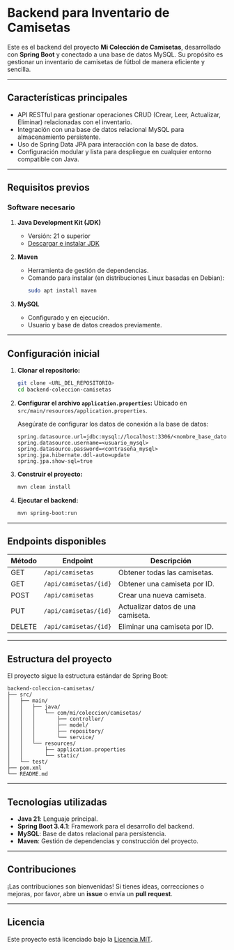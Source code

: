 # Backend para Inventario de Camisetas

Este es el backend del proyecto **Mi Colección de Camisetas**, desarrollado con **Spring Boot** y conectado a una base de datos MySQL. Su propósito es gestionar un inventario de camisetas de fútbol de manera eficiente y sencilla.

---

## **Características principales**

- API RESTful para gestionar operaciones CRUD (Crear, Leer, Actualizar, Eliminar) relacionadas con el inventario.
- Integración con una base de datos relacional MySQL para almacenamiento persistente.
- Uso de Spring Data JPA para interacción con la base de datos.
- Configuración modular y lista para despliegue en cualquier entorno compatible con Java.

---

## **Requisitos previos**

### **Software necesario**

1. **Java Development Kit (JDK)**

   - Versión: 21 o superior
   - [Descargar e instalar JDK](https://www.oracle.com/java/technologies/javase-downloads.html)

2. **Maven**

   - Herramienta de gestión de dependencias.
   - Comando para instalar (en distribuciones Linux basadas en Debian):
     ```bash
     sudo apt install maven
     ```

3. **MySQL**
   - Configurado y en ejecución.
   - Usuario y base de datos creados previamente.

---

## **Configuración inicial**

1. **Clonar el repositorio:**

   ```bash
   git clone <URL_DEL_REPOSITORIO>
   cd backend-coleccion-camisetas
   ```

2. **Configurar el archivo `application.properties`:**
   Ubicado en `src/main/resources/application.properties`.

   Asegúrate de configurar los datos de conexión a la base de datos:

   ```properties
   spring.datasource.url=jdbc:mysql://localhost:3306/<nombre_base_datos>
   spring.datasource.username=<usuario_mysql>
   spring.datasource.password=<contraseña_mysql>
   spring.jpa.hibernate.ddl-auto=update
   spring.jpa.show-sql=true
   ```

3. **Construir el proyecto:**

   ```bash
   mvn clean install
   ```

4. **Ejecutar el backend:**
   ```bash
   mvn spring-boot:run
   ```

---

## **Endpoints disponibles**

| Método | Endpoint              | Descripción                       |
| ------ | --------------------- | --------------------------------- |
| GET    | `/api/camisetas`      | Obtener todas las camisetas.      |
| GET    | `/api/camisetas/{id}` | Obtener una camiseta por ID.      |
| POST   | `/api/camisetas`      | Crear una nueva camiseta.         |
| PUT    | `/api/camisetas/{id}` | Actualizar datos de una camiseta. |
| DELETE | `/api/camisetas/{id}` | Eliminar una camiseta por ID.     |

---

## **Estructura del proyecto**

El proyecto sigue la estructura estándar de Spring Boot:

```
backend-coleccion-camisetas/
├── src/
│   ├── main/
│   │   ├── java/
│   │   │   └── com/mi/coleccion/camisetas/
│   │   │       ├── controller/
│   │   │       ├── model/
│   │   │       ├── repository/
│   │   │       └── service/
│   │   └── resources/
│   │       ├── application.properties
│   │       └── static/
│   └── test/
├── pom.xml
└── README.md
```

---

## **Tecnologías utilizadas**

- **Java 21**: Lenguaje principal.
- **Spring Boot 3.4.1**: Framework para el desarrollo del backend.
- **MySQL**: Base de datos relacional para persistencia.
- **Maven**: Gestión de dependencias y construcción del proyecto.

---

## **Contribuciones**

¡Las contribuciones son bienvenidas! Si tienes ideas, correcciones o mejoras, por favor, abre un **issue** o envía un **pull request**.

---

## **Licencia**

Este proyecto está licenciado bajo la [Licencia MIT](LICENSE).

